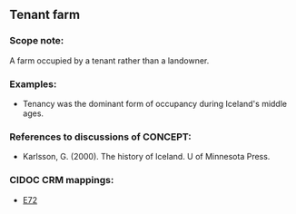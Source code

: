 ## Tenant farm

###  Scope note:

A farm occupied by a tenant rather than a landowner.

### Examples:

* Tenancy was the dominant form of occupancy during Iceland's middle ages.

### References to discussions of CONCEPT:

* Karlsson, G. (2000). The history of Iceland. U of Minnesota Press.

### CIDOC CRM mappings:

* [E72](http://www.cidoc-crm.org/Entity/e72-legal-object/version-6.2.2)
